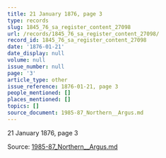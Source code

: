 ```yaml
---
title: 21 January 1876, page 3
type: records
slug: 1845_76_sa_register_content_27098
url: /records/1845_76_sa_register_content_27098/
record_id: 1845_76_sa_register_content_27098
date: '1876-01-21'
date_display: null
volume: null
issue_number: null
page: '3'
article_type: other
issue_reference: 1876-01-21, page 3
people_mentioned: []
places_mentioned: []
topics: []
source_document: 1985-87_Northern__Argus.md
---
```


21 January 1876, page 3

Source: [1985-87_Northern__Argus.md](/downloads/markdown/1985-87_Northern__Argus.md)
